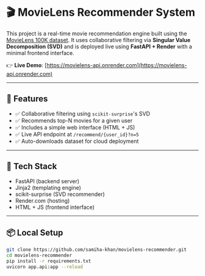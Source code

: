 # 🎬 MovieLens Recommender System

This project is a real-time movie recommendation engine built using the [MovieLens 100K dataset](https://grouplens.org/datasets/movielens/100k/). It uses collaborative filtering via **Singular Value Decomposition (SVD)** and is deployed live using **FastAPI + Render** with a minimal frontend interface.

👉 **Live Demo**: [https://movielens-api.onrender.com](https://movielens-api.onrender.com)

---

## 🧠 Features

- ✅ Collaborative filtering using `scikit-surprise`'s SVD
- ✅ Recommends top-N movies for a given user
- ✅ Includes a simple web interface (HTML + JS)
- ✅ Live API endpoint at `/recommend/{user_id}?n=5`
- ✅ Auto-downloads dataset for cloud deployment

---

## 🚀 Tech Stack

- FastAPI (backend server)
- Jinja2 (templating engine)
- scikit-surprise (SVD recommender)
- Render.com (hosting)
- HTML + JS (frontend interface)

---

## 📦 Local Setup

```bash
git clone https://github.com/samiha-khan/movielens-recommender.git
cd movielens-recommender
pip install -r requirements.txt
uvicorn app.api:app --reload
